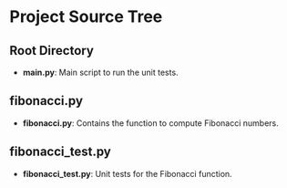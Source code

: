 # Project Source Tree

## Root Directory
- **main.py**: Main script to run the unit tests.

## fibonacci.py
- **fibonacci.py**: Contains the function to compute Fibonacci numbers.

## fibonacci_test.py
- **fibonacci_test.py**: Unit tests for the Fibonacci function.

